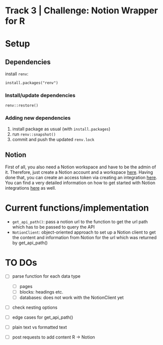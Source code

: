 Track 3 | Challenge: Notion Wrapper for R
================


# Setup

## Dependencies

install `renv`:

```
install.packages("renv")
```

### Install/update dependencies
```
renv::restore()
```

### Adding new dependencies
1. install package as usual (with `install.packages`)
2. run `renv::snapshot()`
3. commit and push the updated `renv.lock`

## Notion
First of all, you also need a Notion workspace and have to be the admin of it. Therefore, just create a Notion account and a workspace [here](notion.so/). Having done that, you can create an access token via creating an integration [here](https://www.notion.com/my-integrations). You can find a very detailed information on how to get started with Notion integrations [here](https://developers.notion.com/docs/getting-started) as well. 


# Current functions/implementation
- `get_api_path()`: pass a notion url to the function to get the url path which has to be passed to query the API
- `NotionClient`: object-oriented approach to set up a Notion client to get the content and information from Notion for the url which was returned by get_api_path()

# TO DOs
- [ ] parse function for each data type
  - [ ] pages
  - [ ] blocks: headings etc.
  - [ ] databases: does not work with the NotionClient yet
- [ ] check nesting options
- [ ] edge cases for get_api_path()
- [ ] plain text vs formatted text
- [ ] post requests to add content R -> Notion

